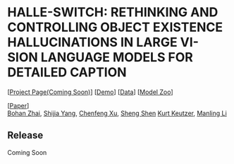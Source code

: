 # HALLE-SWITCH: RETHINKING AND CONTROLLING OBJECT EXISTENCE HALLUCINATIONS IN LARGE VI- SION LANGUAGE MODELS FOR DETAILED CAPTION

[[Project Page(Coming Soon)]()] [[Demo]()]  [[Data]()] [[Model Zoo]()]

[[Paper](https://arxiv.org/pdf/2310.01779v1.pdf)] <br>
[Bohan Zhai](https://www.linkedin.com/in/bohan-zhai-202507154/), [Shijia Yang](https://bronyayang.github.io/personal_website/), [Chenfeng Xu](https://www.chenfengx.com/), [Sheng Shen](https://sincerass.github.io/) [Kurt Keutzer](https://people.eecs.berkeley.edu/~keutzer/), [Manling Li](https://limanling.github.io/)


## Release
Coming Soon